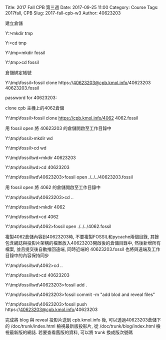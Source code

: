 Title: 2017 Fall CPB 第三週
Date: 2017-09-25 11:00
Category: Course
Tags: 2017fall, CPB
Slug: 2017-fall-cpb-w3
Author: 40623203

建立倉儲

<!-- PELICAN_END_SUMMARY -->

Y:\>mkdir tmp

Y:\>cd tmp

Y:\tmp>mkdir fossil

Y:\tmp>cd fossil

倉儲綁定帳號

Y:\tmp\fossil>fossil clone https://40623203@cpb.kmol.info/40623203 40623203.fossil

password for 40623203:

clone cpb 主機上的4062倉儲

Y:\tmp\fossil>fossil clone https://cpb.kmol.info/4062 4062.fossil

用 fossil open 將 40623203 的倉儲開啟至工作目錄中

Y:\tmp\fossil>mkdir wd

Y:\tmp\fossil>cd wd

Y:\tmp\fossil\wd>mkdir 40623203

Y:\tmp\fossil\wd>cd 40623203

Y:\tmp\fossil\wd\40623203>fossil open ./../../40623203.fossil

用 fossil open 將 4062 的倉儲開啟至工作目錄中

Y:\tmp\fossil\wd\40623203>cd ..

Y:\tmp\fossil\wd>mkdir 4062

Y:\tmp\fossil\wd>cd 4062

Y:\tmp\fossil\wd\4062>fossil open ./../../4062.fossil

複製4062倉儲內容到40623203時, 不要複製FOSSIL和pycache兩個目錄, 其餘包含網誌與投影片架構的檔案放入40623203開啟後的倉儲目錄中, 然後新增所有檔案, 並且提交後自動推回遠端, 同時近端的 40623203.fossil 也將與遠端及工作目錄中的內容保持同步

Y:\tmp\fossil\wd\4062>cd ..

Y:\tmp\fossil\wd>cd 40623203

Y:\tmp\fossil\wd\40623203>fossil add .

Y:\tmp\fossil\wd\40623203>fossil commit -m "add blod and reveal files"

Y:\tmp\fossil\wd\40623203>fossil push https://40623203@cpb.kmol.info/40623203

完成將 blog 與 reveal 投影片送到 cpb.kmol.info 後, 可以透過40623203倉儲下的 /doc/trunk/index.html 檢視最新版投影片, 從 /doc/trunk/blog/index.html 檢視最新版的網誌. 若要查看舊版的資料, 可以將 trunk 換成版次號碼